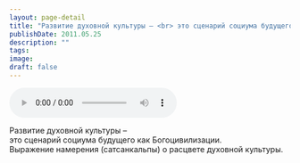 ```yaml
---
layout: page-detail
title: "Развитие духовной культуры – <br> это сценарий социума будущего как Богоцивилизации"
publishDate: 2011.05.25
description: ""
tags:
image:
draft: false
---
```


<audio title="2011.05.25 - Развитие духовной культуры – <br> это сценарий социума будущего как Богоцивилизации.mp3" src="/upload/iblock/95f/95f9793b8371ee2096dc32248d2a16b9.mp3" controls=""></audio>

 Развитие духовной культуры –   
 это сценарий социума будущего как Богоцивилизации.  
 Выражение намерения (сатсанкальпы) о расцвете духовной культуры.  

  
